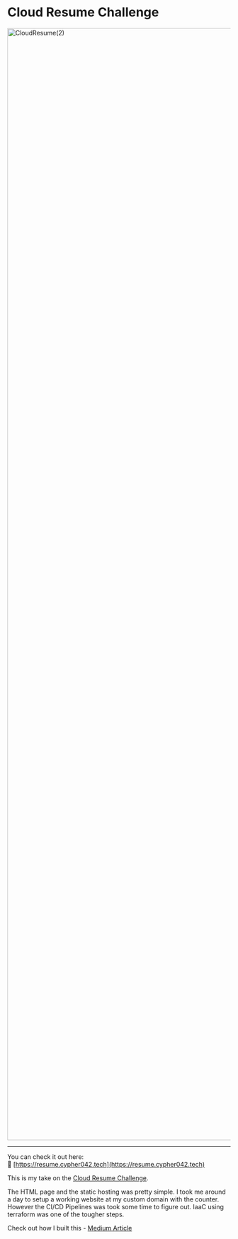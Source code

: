 # Cloud Resume Challenge

<img width="5213" height="2513" alt="CloudResume(2)" src="https://github.com/user-attachments/assets/214d9c92-041b-4e4f-89b2-cc697a96a396" />

---

You can check it out here:  
📄 [https://resume.cypher042.tech](https://resume.cypher042.tech)

This is my take on the [Cloud Resume Challenge](https://cloudresumechallenge.dev/).

The HTML page and the static hosting was pretty simple. I took me around a day to setup a working website at my custom domain with the counter. However the CI/CD Pipelines was took some time to figure out. IaaC using terraform was one of the tougher steps.

Check out how I built this - [Medium Article](https://medium.com/@cypher042/how-i-completed-the-cloud-resume-challenge-for-free-as-a-student-2025-2e9b680491ed)


